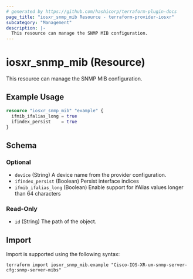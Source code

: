 ```yaml
---
# generated by https://github.com/hashicorp/terraform-plugin-docs
page_title: "iosxr_snmp_mib Resource - terraform-provider-iosxr"
subcategory: "Management"
description: |-
  This resource can manage the SNMP MIB configuration.
---
```


# iosxr_snmp_mib (Resource)

This resource can manage the SNMP MIB configuration.

## Example Usage

```terraform
resource "iosxr_snmp_mib" "example" {
  ifmib_ifalias_long = true
  ifindex_persist    = true
}
```

<!-- schema generated by tfplugindocs -->
## Schema

### Optional

- `device` (String) A device name from the provider configuration.
- `ifindex_persist` (Boolean) Persist interface indices
- `ifmib_ifalias_long` (Boolean) Enable support for ifAlias values longer than 64 characters

### Read-Only

- `id` (String) The path of the object.

## Import

Import is supported using the following syntax:

```shell
terraform import iosxr_snmp_mib.example "Cisco-IOS-XR-um-snmp-server-cfg:snmp-server-mibs"
```
